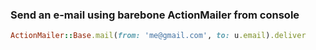 ### Send an e-mail using barebone ActionMailer from console
```ruby
ActionMailer::Base.mail(from: 'me@gmail.com', to: u.email).deliver
```
